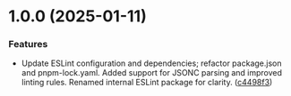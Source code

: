 # 1.0.0 (2025-01-11)


### Features

* Update ESLint configuration and dependencies; refactor package.json and pnpm-lock.yaml. Added support for JSONC parsing and improved linting rules. Renamed internal ESLint package for clarity. ([c4498f3](https://github.com/iamsyygo/spark/commit/c4498f375e7d5b6dae50d0fd623b716d76308dff))



